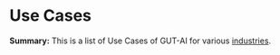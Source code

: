 # Use Cases

__Summary:__ This is a list of Use Cases of GUT-AI for various [industries](../README.md).
